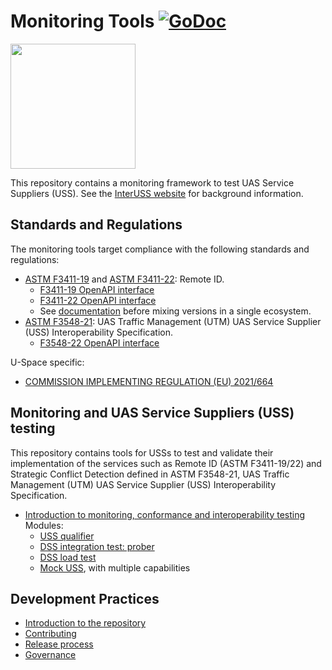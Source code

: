 # Monitoring Tools [![GoDoc](https://godoc.org/github.com/interuss/monitoring?status.svg)](https://godoc.org/github.com/interuss/monitoring)

<img src="assets/color_logo_transparent.png" width="200">

This repository contains a monitoring framework to test UAS Service Suppliers (USS). See the [InterUSS website](https://interuss.org) for background information.

## Standards and Regulations

The monitoring tools target compliance with the following standards and regulations:

- [ASTM F3411-19](https://www.astm.org/f3411-19.html) and [ASTM F3411-22](https://www.astm.org/f3411-22.html): Remote ID.
    - [F3411-19 OpenAPI interface](./interfaces/rid/v1/remoteid)
    - [F3411-22 OpenAPI interface](./interfaces/rid/v2/remoteid)
    - See [documentation](./interfaces/rid/README.md) before mixing versions in a single ecosystem.
- [ASTM F3548-21](https://www.astm.org/f3548-21.html): UAS Traffic Management (UTM) UAS
Service Supplier (USS) Interoperability Specification.
    - [F3548-22 OpenAPI interface](./interfaces/astm-utm)

U-Space specific:
- [COMMISSION IMPLEMENTING REGULATION (EU) 2021/664](https://eur-lex.europa.eu/legal-content/EN/TXT/HTML/?uri=CELEX:32021R0664&from=EN#d1e32-178-1)

## Monitoring and UAS Service Suppliers (USS) testing

This repository contains tools for USSs to test and validate their implementation of the
services such as Remote ID (ASTM F3411-19/22) and Strategic Conflict Detection defined in ASTM F3548-21, UAS Traffic
Management (UTM) UAS Service Supplier (USS) Interoperability Specification.

- [Introduction to monitoring, conformance and interoperability testing](./monitoring/README.md)<br>Modules:
  - [USS qualifier](./monitoring/uss_qualifier)
  - [DSS integration test: prober](./monitoring/prober)
  - [DSS load test](./monitoring/loadtest)
  - [Mock USS](./monitoring/mock_uss), with multiple capabilities

## Development Practices
- [Introduction to the repository](./introduction_to_repository.md)
- [Contributing](./CONTRIBUTING.md)
- [Release process](./RELEASE.md)
- [Governance](https://github.com/interuss/tsc)
